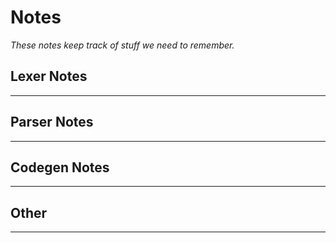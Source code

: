 # **Notes**

*These notes keep track of stuff we need to remember.*
## Lexer Notes
-----
## Parser Notes
-----
## Codegen Notes
-----
## Other
-----
